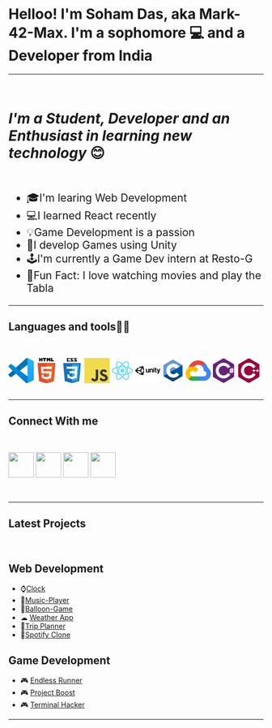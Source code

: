 <!-- Intro -->
#  Helloo! I'm Soham Das, aka Mark-42-Max. I'm a sophomore 💻 and a Developer from India 

---
<br>


<!-- Heading -->

# *I'm a  Student, Developer and an Enthusiast in learning new technology* 😊

<br>
<!-- UL -->
<ul style = "font-size: 1.5em">
    <li>🎓I'm learing Web Development</li>
    <li>💻I learned React recently</li>
    <li>💡Game Development is a passion</li>
    <li>🔶I develop Games using Unity</li>
    <li>🕹️I'm currently a Game Dev  intern at Resto-G</li>
    <li>🎥Fun Fact: I love watching movies and play the Tabla</li>
</ul>

---

<!-- Language -->

## Languages and tools💁‍♂️

<br>

[<img align="left" alt="Visual Studio Code" width="50px" src="https://raw.githubusercontent.com/github/explore/80688e429a7d4ef2fca1e82350fe8e3517d3494d/topics/visual-studio-code/visual-studio-code.png" />][linkedin]
[<img align="left" alt="HTML5" width="50px" src="https://raw.githubusercontent.com/github/explore/80688e429a7d4ef2fca1e82350fe8e3517d3494d/topics/html/html.png" />][linkedin]
[<img align="left" alt="HTML5" width="50px" src="https://raw.githubusercontent.com/github/explore/80688e429a7d4ef2fca1e82350fe8e3517d3494d/topics/css/css.png" />][linkedin]
[<img align="left" alt="HTML5" width="50px" src="https://raw.githubusercontent.com/github/explore/80688e429a7d4ef2fca1e82350fe8e3517d3494d/topics/javascript/javascript.png" />][linkedin]
[<img align="left" alt="HTML5" width="50px" src="https://raw.githubusercontent.com/github/explore/80688e429a7d4ef2fca1e82350fe8e3517d3494d/topics/react/react.png" />][linkedin]
[<img align="left" alt="HTML5" width="50px" src="https://raw.githubusercontent.com/github/explore/80688e429a7d4ef2fca1e82350fe8e3517d3494d/topics/unity/unity.png" />][linkedin]
[<img align="left" alt="HTML5" width="50px" src="https://raw.githubusercontent.com/github/explore/f3e22f0dca2be955676bc70d6214b95b13354ee8/topics/c/c.png" />][linkedin]
[<img align="left" alt="HTML5" width="50px" src="https://raw.githubusercontent.com/github/explore/f3e22f0dca2be955676bc70d6214b95b13354ee8/topics/google-cloud/google-cloud.png" />][linkedin]
[<img align="left" alt="HTML5" width="50px" src="https://raw.githubusercontent.com/devicons/devicon/2ae2a900d2f041da66e950e4d48052658d850630/icons/csharp/csharp-plain.svg" />][linkedin]
[<img align="left" alt="HTML5" width="50px" src="https://raw.githubusercontent.com/devicons/devicon/2ae2a900d2f041da66e950e4d48052658d850630/icons/cplusplus/cplusplus-plain.svg" />][linkedin]

<br>
<br>
<br>
<br>

---

<!-- Connect With me -->

## Connect With me

<br>

[<img height="50" width="50" src="https://cdn.jsdelivr.net/npm/simple-icons@v6/icons/facebook.svg" />][facebook]
[<img height="50" width="50" src="https://cdn.jsdelivr.net/npm/simple-icons@v6/icons/linkedin.svg" />][linkedin]
[<img height="50" width="50" src="https://cdn.jsdelivr.net/npm/simple-icons@v6/icons/instagram.svg" />][instagram]
[<img height="50" width="50" src="https://cdn.jsdelivr.net/npm/simple-icons@v6/icons/twitter.svg" />][twitter]

<br>

---

<!-- Latest Projects -->

## Latest Projects

<br>

## Web Development

- ⌚[Clock][Clock]
- 🎵[Music-Player][Music]
- 🎈[Balloon-Game][Balloon]
- ☁ [Weather App][Weather]
- 📝[Trip Planner][Trip]
- 🎃[Spotify Clone][Spotify]

## Game Development

- 🎮 [Endless Runner][Runner]
- 🎮 [Project Boost][Boost]
- 🎮 [Terminal Hacker][Hacker]

---
<!-- Links -->

[linkedin]: https://www.linkedin.com/in/thedevsoham/

[facebook]: https://www.facebook.com

[instagram]: https://instagram.com

[twitter]: https://twitter.com/

<!-- Project links -->

[Clock]: https://cocky-lamarr-f2c71e.netlify.app

[Music]: https://festive-swanson-7896f6.netlify.app

[Balloon]: https://confident-austin-853f76.netlify.app

[Weather]: https://wizardly-northcutt-3317ea.netlify.app

[Trip]: https://nostalgic-ardinghelli-214cfb.netlify.app

[Spotify]: https://mark-42-max.github.io/Spotify_Clone/

[Runner]: https://github.com/Mark-42-max/Endless_Runner

[Boost]: https://github.com/Mark-42-max/Project_Boost_2.0

[Hacker]: https://github.com/Mark-42-max/Terminal_Hacker